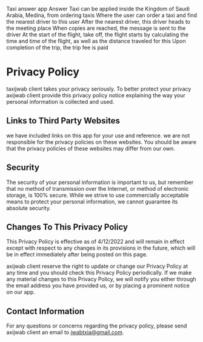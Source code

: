 Taxi answer app
Answer Taxi can be applied inside the Kingdom of Saudi Arabia, Medina, from ordering taxis
Where the user can order a taxi and find the nearest driver to this user
After the nearest driver, this driver heads to the meeting place
When copies are reached, the message is sent to the driver
At the start of the flight, take off, the flight starts by calculating the time and time of the flight, as well as the distance traveled for this
Upon completion of the trip, the trip fee is paid

# Privacy Policy

taxijwab client takes your privacy seriously. To better protect your privacy axijwab client provide this privacy policy notice explaining the way your personal information is collected and used.


## Links to Third Party Websites

we have included links on this app for your use and reference. we are not responsible for the privacy policies on these websites. You should be aware that the privacy policies of these websites may differ from our own.


## Security

The security of your personal information is important to us, but remember that no method of transmission over the Internet, or method of electronic storage, is 100% secure. While we strive to use commercially acceptable means to protect your personal information, we cannot guarantee its absolute security.


## Changes To This Privacy Policy

This Privacy Policy is effective as of 4/12/2022 and will remain in effect except with respect to any changes in its provisions in the future, which will be in effect immediately after being posted on this page.

axijwab client reserve the right to update or change our Privacy Policy at any time and you should check this Privacy Policy periodically. If we make any material changes to this Privacy Policy, we will notify you either through the email address you have provided us, or by placing a prominent notice on our app.


## Contact Information

For any questions or concerns regarding the privacy policy, please send axijwab client an email to jwabtxia@gmail.com.
